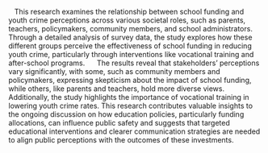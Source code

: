    This research examines the relationship between school funding and youth crime perceptions across various societal roles, such as parents, teachers, policymakers, community members, and school administrators. Through a detailed analysis of survey data, the study explores how these different groups perceive the effectiveness of school funding in reducing youth crime, particularly through interventions like vocational training and after-school programs.      The results reveal that stakeholders’ perceptions vary significantly, with some, such as community members and policymakers, expressing skepticism about the impact of school funding, while others, like parents and teachers, hold more diverse views. Additionally, the study highlights the importance of vocational training in lowering youth crime rates. This research contributes valuable insights to the ongoing discussion on how education policies, particularly funding allocations, can influence public safety and suggests that targeted educational interventions and clearer communication strategies are needed to align public perceptions with the outcomes of these investments.

​
